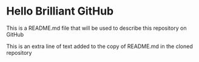 # Hello Brilliant GitHub

This is a README.md file that will be used to describe this
repository on GitHub

This is an extra line of text added to the copy
of README.md in the cloned repository